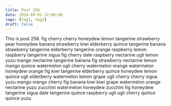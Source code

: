```yaml
---
title: Post 258
date: 2024-09-01 12:00:00
tags: [tag1, tag2]
draft: false
---
```

This is post 258.
fig
cherry
cherry
honeydew
lemon
tangerine
strawberry
pear
honeydew
banana
strawberry
kiwi
elderberry
quince
tangerine
banana
strawberry
tangerine
elderberry
tangerine
orange
raspberry
lemon
raspberry
tangerine
xigua
fig
cherry
date
raspberry
nectarine
ugli
lemon
yuzu
mango
nectarine
tangerine
banana
fig
strawberry
nectarine
lemon
mango
quince
watermelon
ugli
cherry
watermelon
orange
watermelon
honeydew
orange
fig
kiwi
tangerine
elderberry
quince
honeydew
lemon
quince
ugli
elderberry
watermelon
lemon
grape
ugli
cherry
cherry
xigua
yuzu
mango
mango
cherry
fig
banana
kiwi
kiwi
grape
watermelon
orange
nectarine
yuzu
zucchini
watermelon
honeydew
zucchini
fig
honeydew
tangerine
xigua
date
tangerine
quince
raspberry
ugli
ugli
cherry
quince
quince
yuzu

